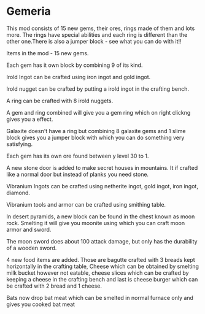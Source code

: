 # Gemeria
This mod consists of 15 new gems, their ores, rings made of them and lots more. The rings have special abilities and each ring is different than the other one.There is also a jumper block - see what you can do with it!!



Items in the mod - 
  15 new gems.
	
  Each gem has it own block by combining 9 of its kind.
	
  Irold Ingot can be crafted using iron ingot and gold ingot.
	
  Irold nugget can be crafted by putting a irold ingot in the crafting bench.
	
  A ring can be crafted with 8 irold nuggets.
	
  A gem and ring combined will give you a gem ring which on right clickng gives you a effect.
	
  Galaxite doesn't have a ring but combining 8 galaxite gems and 1 slime block gives you a jumper block with which you can do something very satisfying.
	
  Each gem has its own ore found between y level 30 to 1.
	
  A new stone door is added to make secret houses in mountains. It if crafted like a normal door but instead of planks you need stone.
	
  Vibranium Ingots can be crafted using netherite ingot, gold ingot, iron ingot, diamond.
	
  Vibranium tools and armor can be crafted using smithing table.
	
  In desert pyramids, a new block can be found in the chest known as moon rock. Smelting it will give you moonite using which you can craft moon armor and sword.
	
  The moon sword does about 100 attack damage, but only has the durability of a wooden sword.
	
  4 new food items are added. Those are bagutte crafted with 3 breads kept horizontally in the crafting table, Cheese which can be obtained by smelting milk bucket however not eatable, cheese slices which can be crafted by keeping a cheese in the crafting bench and last is cheese burger which can be crafted with 2 bread and 1 cheese.
  
  Bats now drop bat meat which can be smelted in normal furnace only and gives you cooked bat meat
